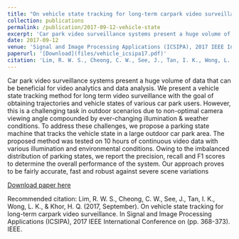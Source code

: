 ```yaml
---
title: "On vehicle state tracking for long-term carpark video surveillance"
collection: publications
permalink: /publication/2017-09-12-vehicle-state
excerpt: 'Car park video surveillance systems present a huge volume of data that can be beneficial for video analytics and data analysis. We present a vehicle state tracking method for long term video surveillance with the goal of obtaining trajectories and vehicle states of various car park users. However, this is a challenging task in outdoor scenarios  due to non-optimal camera viewing angle compounded by ever-changing illumination & weather conditions. To address these challenges, we propose a parking state machine that tracks the vehicle state in a large outdoor car park area. The proposed method was tested on 10 hours of continuous video data with various illumination and environmental conditions. Owing to the imbalanced distribution of parking states, we report the  precision, recall and F1 scores to determine the overall performance of the system. Our approach proves to be fairly accurate, fast and robust against severe scene variations.'
date: 2017-09-12
venue: 'Signal and Image Processing Applications (ICSIPA), 2017 IEEE International Conference'
paperurl: '[Download](files/vehicle_icsipa17.pdf)'
citation: 'Lim, R. W. S., Cheong, C. W., See, J., Tan, I. K., Wong, L. K., & Khor, H. Q. (2017, September). On vehicle state tracking for long-term carpark video surveillance. In Signal and Image Processing Applications (ICSIPA), 2017 IEEE International Conference on (pp. 368-373). IEEE.'
---
```

Car park video surveillance systems present a huge volume of data that can be beneficial for video analytics and data analysis. We present a vehicle state tracking method for long term video surveillance with the goal of obtaining trajectories and vehicle states of various car park users. However, this is a challenging task in outdoor scenarios  due to non-optimal camera viewing angle compounded by ever-changing illumination & weather conditions. To address these challenges, we propose a parking state machine that tracks the vehicle state in a large outdoor car park area. The proposed method was tested on 10 hours of continuous video data with various illumination and environmental conditions. Owing to the imbalanced distribution of parking states, we report the  precision, recall and F1 scores to determine the overall performance of the system. Our approach proves to be fairly accurate,  fast and robust against severe scene variations

[Download paper here](https://github.com/BrightTux/brighttux.github.io/blob/master/files/vehicle_icsipa17.pdf)

Recommended citation: 
Lim, R. W. S., Cheong, C. W., See, J., Tan, I. K., Wong, L. K., & Khor, H. Q. (2017, September). On vehicle state tracking for long-term carpark video surveillance. In Signal and Image Processing Applications (ICSIPA), 2017 IEEE International Conference on (pp. 368-373). IEEE.
